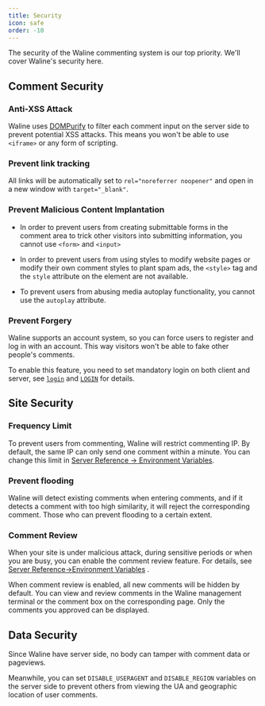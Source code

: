 ```yaml
---
title: Security
icon: safe
order: -10
---
```


The security of the Waline commenting system is our top priority. We'll cover Waline's security here.

<!-- more -->

## Comment Security

### Anti-XSS Attack

Waline uses [DOMPurify](https://github.com/cure53/DOMPurify) to filter each comment input on the server side to prevent potential XSS attacks. This means you won't be able to use `<iframe>` or any form of scripting.

### Prevent link tracking

All links will be automatically set to `rel="noreferrer noopener"` and open in a new window with `target="_blank"`.

### Prevent Malicious Content Implantation

- In order to prevent users from creating submittable forms in the comment area to trick other visitors into submitting information, you cannot use `<form>` and `<input>`

- In order to prevent users from using styles to modify website pages or modify their own comment styles to plant spam ads, the `<style>` tag and the `style` attribute on the element are not available.

- To prevent users from abusing media autoplay functionality, you cannot use the `autoplay` attribute.

### Prevent Forgery

Waline supports an account system, so you can force users to register and log in with an account. This way visitors won't be able to fake other people's comments.

To enable this feature, you need to set mandatory login on both client and server, see [`login`](../../reference/client/props.md#login) and [`LOGIN`](../../reference/server/env.md#basic) for details.

## Site Security

### Frequency Limit

To prevent users from commenting, Waline will restrict commenting IP. By default, the same IP can only send one comment within a minute. You can change this limit in [Server Reference → Environment Variables](../../reference/server/env.md#safety).

### Prevent flooding

Waline will detect existing comments when entering comments, and if it detects a comment with too high similarity, it will reject the corresponding comment. Those who can prevent flooding to a certain extent.

### Comment Review

When your site is under malicious attack, during sensitive periods or when you are busy, you can enable the comment review feature. For details, see [Server Reference→Environment Variables](../../reference/server/env.md#safety) .

When comment review is enabled, all new comments will be hidden by default. You can view and review comments in the Waline management terminal or the comment box on the corresponding page. Only the comments you approved can be displayed.

## Data Security

Since Waline have server side, no body can tamper with comment data or pageviews.

Meanwhile, you can set `DISABLE_USERAGENT` and `DISABLE_REGION` variables on the server side to prevent others from viewing the UA and geographic location of user comments.
